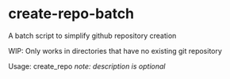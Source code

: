 # create-repo-batch
A batch script to simplify github repository creation

WIP: Only works in directories that have no existing git repository

Usage: create_repo <name> <description> *note: description is optional*
